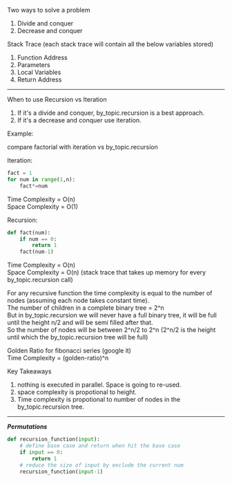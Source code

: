 Two ways to solve a problem
1. Divide and conquer
2. Decrease and conquer


Stack Trace (each stack trace will contain all the below variables stored)
1. Function Address
2. Parameters
3. Local Variables
4. Return Address

***
When to use Recursion vs Iteration
1. If it's a divide and conquer, by_topic.recursion is a best approach.  
2. If it's a decrease and conquer use iteration.

Example:

compare factorial with iteration vs by_topic.recursion

Iteration:
```python
fact = 1
for num in range(1,n):
    fact*=num
```
Time Complexity = O(n)  
Space Complexity = O(1) 

Recursion:
```python
def fact(num):
    if num == 0:
        return 1
    fact(num-1)
```
Time Complexity = O(n)  
Space Complexity = O(n) (stack trace that takes up memory for every by_topic.recursion call)

For any recursive function the time complexity is equal to the number of nodes (assuming each node takes constant time).  
The number of children in a complete binary tree = 2^n  
But in by_topic.recursion we will never have a full binary tree, it will be full until the height n/2 and will be semi filled after that.  
So the number of nodes will be between 2^n/2 to 2^n (2^n/2 is the height until which the by_topic.recursion tree will be full)

Golden Ratio for fibonacci series (google it)  
Time Complexity = (golden-ratio)^n

Key Takeaways
1. nothing is executed in parallel. Space is going to re-used.
2. space complexity is propotional to height.
3. Time complexity is propotional to number of nodes in the by_topic.recursion tree.

***

***Permutations***
```python
def recursion_function(input):
    # define base case and return when hit the base case
    if input == 0:
        return 1
    # reduce the size of input by exclude the current num
    recursion_function(input-1)
```

